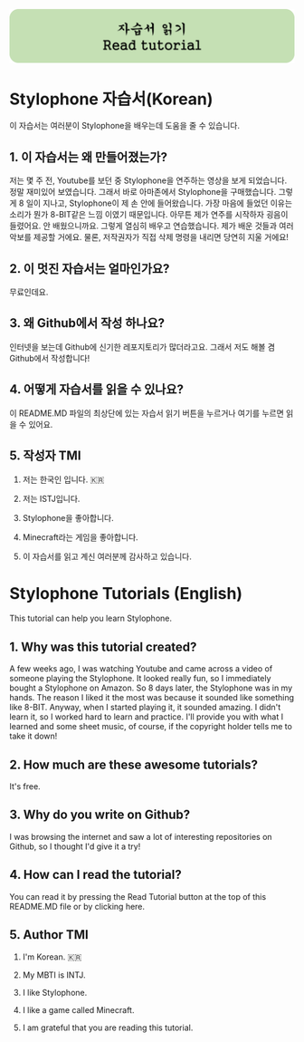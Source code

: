 ![readbutton](./tutorial-assets/read-tutorial-button.png)
# Stylophone 자습서(Korean)

이 자습서는 여러분이 Stylophone을 배우는데 도움을 줄 수 있습니다.

## 1. 이 자습서는 왜 만들어졌는가?

저는 몇 주 전, Youtube를 보던 중 Stylophone을 연주하는 영상을 보게 되었습니다. 정말 재미있어 보였습니다. 그래서 바로 아마존에서 Stylophone을 구매했습니다. 그렇게 8 일이 지나고, Stylophone이 제 손 안에 들어왔습니다. 가장 마음에 들었던 이유는 소리가 뭔가 8-BIT같은 느낌 이였기 때문입니다. 아무튼 제가 연주를 시작하자 굉음이 들렸어요. 안 배웠으니까요. 그렇게 열심히 배우고 연습했습니다. 제가 배운 것들과 여러 악보를 제공할 거에요. 물론, 저작권자가 직접 삭제 명령을 내리면 당연히 지울 거에요!

## 2. 이 멋진 자습서는 얼마인가요?

무료인데요.

## 3. 왜 Github에서 작성 하나요?

인터넷을 보는데 Github에 신기한 레포지토리가 많더라고요. 그래서 저도 해볼 겸 Github에서 작성합니다!

## 4. 어떻게 자습서를 읽을 수 있나요?

이 README.MD 파일의 최상단에 있는 자습서 읽기 버튼을 누르거나 여기를 누르면 읽을 수 있어요.

## 5. 작성자 TMI

1. 저는 한국인 입니다. 🇰🇷

2. 저는 ISTJ입니다.

3. Stylophone을 좋아합니다.

4. Minecraft라는 게임을 좋아합니다.

5. 이 자습서를 읽고 계신 여러분께 감사하고 있습니다.



# Stylophone Tutorials (English)

This tutorial can help you learn Stylophone.

## 1. Why was this tutorial created?

A few weeks ago, I was watching Youtube and came across a video of someone playing the Stylophone. It looked really fun, so I immediately bought a Stylophone on Amazon. So 8 days later, the Stylophone was in my hands. The reason I liked it the most was because it sounded like something like 8-BIT. Anyway, when I started playing it, it sounded amazing. I didn't learn it, so I worked hard to learn and practice. I'll provide you with what I learned and some sheet music, of course, if the copyright holder tells me to take it down!

## 2. How much are these awesome tutorials?

It's free.

## 3. Why do you write on Github?

I was browsing the internet and saw a lot of interesting repositories on Github, so I thought I'd give it a try!

## 4. How can I read the tutorial?

You can read it by pressing the Read Tutorial button at the top of this README.MD file or by clicking here.

## 5. Author TMI

1. I'm Korean. 🇰🇷

2. My MBTI is INTJ.
3. I like Stylophone.
4. I like a game called Minecraft.
5. I am grateful that you are reading this tutorial.
